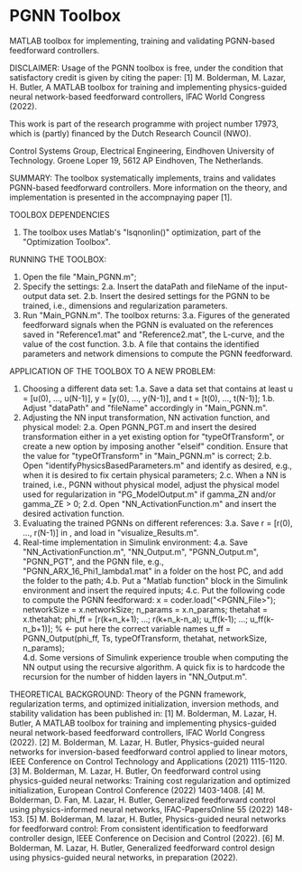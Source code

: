 # PGNN Toolbox
MATLAB toolbox for implementing, training and validating PGNN-based feedforward controllers.

DISCLAIMER:
Usage of the PGNN toolbox is free, under the condition that satisfactory credit is given by citing the paper:
[1] M. Bolderman, M. Lazar, H. Butler, A MATLAB toolbox for training and implementing physics-guided neural network-based feedforward 
	controllers, IFAC World Congress (2022). 

This work is part of the research programme with project number 17973, which is (partly) financed by the Dutch Research Council (NWO). 

Control Systems Group, Electrical Engineering, Eindhoven University of Technology. 
Groene Loper 19, 5612 AP Eindhoven, The Netherlands. 




SUMMARY:
The toolbox systematically implements, trains and validates PGNN-based feedforward controllers. 
More information on the theory, and implementation is presented in the accompnaying paper [1]. 


TOOLBOX DEPENDENCIES
1. The toolbox uses Matlab's "lsqnonlin()" optimization, part of the "Optimization Toolbox". 


RUNNING THE TOOLBOX:
1. Open the file "Main_PGNN.m";
2. Specify the settings:
	2.a. Insert the dataPath and fileName of the input-output data set.
	2.b. Insert the desired settings for the PGNN to be trained, i.e., dimensions and regularization parameters.
3. Run "Main_PGNN.m". The toolbox returns:
	3.a. Figures of the generated feedforward signals when the PGNN is evaluated on the references saved in "Reference1.mat" and 
	     "Reference2.mat", the L-curve, and the value of the cost function.
	3.b. A file that contains the identified parameters and network dimensions to compute the PGNN feedforward.
	

APPLICATION OF THE TOOLBOX TO A NEW PROBLEM:
1. Choosing a different data set:
	1.a. Save a data set that contains at least u = [u(0), ..., u(N-1)], y = [y(0), ..., y(N-1)], and t = [t(0), ..., t(N-1)];
	1.b. Adjust "dataPath" and "fileName" accordingly in "Main_PGNN.m". 
2. Adjusting the NN input transformation, NN activation function, and physical model:
	2.a. Open PGNN_PGT.m and insert the desired transformation either in a yet existing option for "typeOfTransform", or create a new 
 	     option by imposing another "elseif" condition. Ensure that the value for "typeOfTransform" in "Main_PGNN.m" is correct;
	2.b. Open "identifyPhysicsBasedParameters.m" and identify as desired, e.g., when it is desired to fix certain physical parameters;
	2.c. When a NN is trained, i.e., PGNN without physical model, adjust the physical model used for regularization in 
	     "PG_ModelOutput.m" if gamma_ZN and/or gamma_ZE > 0;
	2.d. Open "NN_ActivationFunction.m" and insert the desired activation function. 
3. Evaluating the trained PGNNs on different references:
	3.a. Save r = [r(0), ..., r(N-1)] in <referenceName>, and load <referenceName> in "visualize_Results.m". 
4. Real-time implementation in Simulink environment:
	4.a. Save "NN_ActivationFunction.m", "NN_Output.m", "PGNN_Output.m", "PGNN_PGT", and the PGNN file, e.g., 
	     "PGNN_ARX_16_Phi1_lambda1.mat" in a folder on the host PC, and add the folder to the path;
	4.b. Put a "Matlab function" block in the Simulink environment and insert the required inputs;
	4.c. Put the following code to compute the PGNN feedforward:
		x = coder.load("<PGNN_File>");
		networkSize = x.networkSize; n_params = x.n_params; thetahat = x.thetahat;
		phi_ff = [r(k+n_k+1); ...; r(k+n_k-n_a); u_ff(k-1); ...; u_ff(k-n_b+1)];	% <- put here the correct variable names
		u_ff = PGNN_Output(phi_ff, Ts, typeOfTransform, thetahat, networkSize, n_params); 	
	4.d. Some versions of Simulink experience trouble when computing the NN output using the recursive algorithm. A quick fix is to 
	     hardcode the recursion for the number of hidden layers in "NN_Output.m". 


THEORETICAL BACKGROUND:
Theory of the PGNN framework, regularization terms, and optimized initialization, inversion methods, and stability validation has been published in:
[1] M. Bolderman, M. Lazar, H. Butler, A MATLAB toolbox for training and implementing physics-guided neural network-based feedforward 
	controllers, IFAC World Congress (2022). 
[2] M. Bolderman, M. Lazar, H. Butler, Physics-guided neural networks for inversion-based feedforward control applied to linear motors, 
	IEEE Conference on Control Technology and Applications (2021) 1115-1120.
[3] M. Bolderman, M. Lazar, H. Butler, On feedforward control using physics-guided neural networks: Training cost regularization and 
	optimized initialization, European Control Conference (2022) 1403-1408. 
[4] M. Bolderman, D. Fan, M. Lazar, H. Butler, Generalized feedforward control using physics-informed neural networks, 
	IFAC-PapersOnline 55 (2022) 148-153.
[5] M. Bolderman, M. lazar, H. Butler, Physics-guided neural networks for feedforward control: From consistent identification to feedforward
	controller design, IEEE Conference on Decision and Control (2022). 
[6] M. Bolderman, M. Lazar, H. Butler, Generalized feedforward control design using physics-guided neural networks, in preparation (2022).



